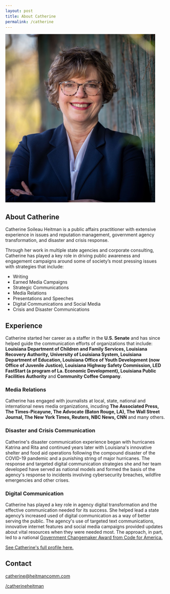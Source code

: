 ```yaml
---
layout: post
title: About Catherine
permalink: /catherine
---
```


![Headshot of Catherine Heitman](/assets/headshot.png)

## **About Catherine**

Catherine Soileau Heitman is a public affairs practitioner with extensive experience in issues and reputation management, government agency transformation, and disaster and crisis response.

Through her work in multiple state agencies and corporate consulting, Catherine has played a key role in driving public awareness and engagement campaigns around some of society’s most pressing issues with strategies that include:

- Writing
- Earned Media Campaigns
- Strategic Communications
- Media Relations
- Presentations and Speeches
- Digital Communications and Social Media
- Crisis and Disaster Communications

## **Experience**

Catherine started her career as a staffer in the **U.S. Senate** and has since helped guide the communication efforts of organizations that include: **Louisiana Department of Children and Family Services, Louisiana Recovery Authority, University of Louisiana System, Louisiana Department of Education, Louisiana Office of Youth Development (now Office of Juvenile Justice), Louisiana Highway Safety Commission, LED FastStart (a program of La. Economic Development), Louisiana Public Facilities Authority** and **Community Coffee Company**.

### Media Relations

Catherine has engaged with journalists at local, state, national and international news media organizations, incuding **The Associated Press, The Times-Picayune, The Advocate (Baton Rouge, LA), The Wall Street Journal, The New York Times, Reuters, NBC News, CNN** and many others.

### Disaster and Crisis Communication

Catherine's disaster communication experience began with hurricanes Katrina and Rita and continued years later with Louisiana's innovative shelter and food aid operations following the compound disaster of the COVID-19 pandemic and a punishing string of major hurricanes. The response and targeted digital communication strategies she and her team developed have served as national models and formed the basis of the agency's response to incidents involving cybersecurity breaches, wildfire emergencies and other crises.

### Digital Communication

Catherine has played a key role in agency digital transformation and the effective communication needed for its success. She helped lead a state agency’s increased used of digital communication as a way of better serving the public. The agency's use of targeted text communications, innovative internet features and social media campaigns provided updates about vital resources when they were needed most. The approach, in part, led to a national [Government Changemaker Award from Code for America.](https://www.dcfs.louisiana.gov/news/dcfs-awarded-code-for-americas-government-changemaker-award#)

[See Catherine's full profile here.](https://www.linkedin.com/in/catherineheitman/)

## Contact

<i class="bi bi-envelope"></i> <a href="mailto:catherine@heitmancomm.com"> catherine@heitmancomm.com</a>

<i class="bi bi-linkedin"></i> [/catherineheitman](https://www.linkedin.com/in/catherineheitman/)

